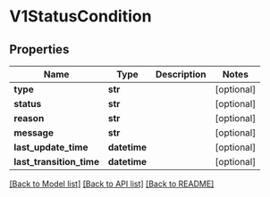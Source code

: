 # V1StatusCondition

## Properties
Name | Type | Description | Notes
------------ | ------------- | ------------- | -------------
**type** | **str** |  | [optional] 
**status** | **str** |  | [optional] 
**reason** | **str** |  | [optional] 
**message** | **str** |  | [optional] 
**last_update_time** | **datetime** |  | [optional] 
**last_transition_time** | **datetime** |  | [optional] 

[[Back to Model list]](../README.md#documentation-for-models) [[Back to API list]](../README.md#documentation-for-api-endpoints) [[Back to README]](../README.md)


